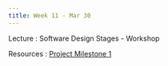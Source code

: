```yaml
---
title: Week 11 - Mar 30
---
```


Lecture
: Software Design Stages - Workshop

Resources
: [Project Milestone 1](#)
